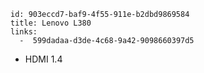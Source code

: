 ```
id: 903eccd7-baf9-4f55-911e-b2dbd9869584
title: Lenovo L380
links:
  -  599dadaa-d3de-4c68-9a42-9098660397d5
```

* HDMI 1.4

